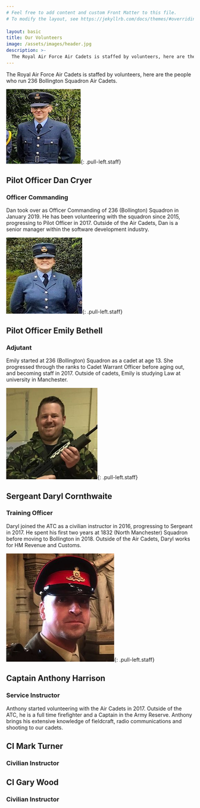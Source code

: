 ```yaml
---
# Feel free to add content and custom Front Matter to this file.
# To modify the layout, see https://jekyllrb.com/docs/themes/#overriding-theme-defaults

layout: basic
title: Our Volunteers
image: /assets/images/header.jpg
description: >-
  The Royal Air Force Air Cadets is staffed by volunteers, here are the people who run 236 Bollington Squadron Air Cadets.
---
```


The Royal Air Force Air Cadets is staffed by volunteers, here are the people who run 236 Bollington Squadron Air Cadets.

![Plt Off Dan Cryer](/assets/images/plt-off-dan-cryer.jpg){: .pull-left.staff}
## Pilot Officer **Dan Cryer**
### Officer Commanding
Dan took over as Officer Commanding of 236 (Bollington) Squadron in January 2019. He has been volunteering with the squadron since 2015, progressing to Pilot Officer in 2017. Outside of the Air Cadets, Dan is a senior manager within the software development industry.

![Plt Off Emily Bethell](/assets/images/plt-off-emily-bethell.jpg){: .pull-left.staff}
## Pilot Officer **Emily Bethell**
### Adjutant
Emily started at 236 (Bollington) Squadron as a cadet at age 13. She progressed through the ranks to Cadet Warrant Officer before aging out, and becoming staff in 2017. Outside of cadets, Emily is studying Law at university in Manchester.

![Sgt Daryl Cornthwaite](/assets/images/sgt-daryl-cornthwaite.jpg){: .pull-left.staff}
## Sergeant **Daryl Cornthwaite**
### Training Officer
Daryl joined the ATC as a civilian instructor in 2016, progressing to Sergeant in 2017. He spent his first two years at 1832 (North Manchester) Squadron before moving to Bollington in 2018. Outside of the Air Cadets, Daryl works for HM Revenue and Customs.

![Capt Anthony Harrison](/assets/images/capt-anthony-harrison.jpg){: .pull-left.staff}
## Captain **Anthony Harrison**
### Service Instructor
Anthony started volunteering with the Air Cadets in 2017. Outside of the ATC, he is a full time firefighter and a Captain in the Army Reserve. Anthony brings his extensive knowledge of fieldcraft, radio communications and shooting to our cadets.

## CI **Mark Turner**
### Civilian Instructor 

## CI **Gary Wood**
### Civilian Instructor 